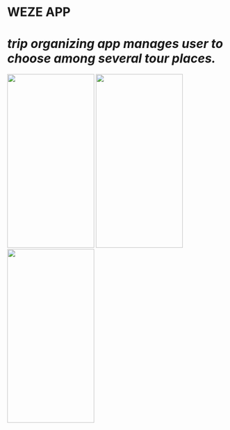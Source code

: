 # WEZE APP

# *trip organizing app manages user to choose among several tour places.*

<img src="https://user-images.githubusercontent.com/29148582/176982504-bbd0b46f-c0f4-4a78-aac2-79ea0035559f.jpg" data-canonical-src="https://gyazo.com/eb5c5741b6a9a16c692170a41a49c858.png" width="200" height="400" />

<img src="https://user-images.githubusercontent.com/29148582/176982712-696476dc-c8ef-4b92-b32d-2ae6cbabadb1.jpg" data-canonical-src="https://gyazo.com/eb5c5741b6a9a16c692170a41a49c858.png" width="200" height="400" />


<img src="https://user-images.githubusercontent.com/29148582/176982797-5fb9be4b-047d-4b6a-be0e-940ecafdde96.jpg" data-canonical-src="https://gyazo.com/eb5c5741b6a9a16c692170a41a49c858.png" width="200" height="400" />



